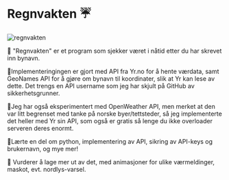 # Regnvakten ☔

![regnvakten](https://github.com/h669798/Regnvakten/assets/98986354/feafc8f3-e217-4c79-9a1a-7018369f58e3)

🔷 "Regnvakten" er et program som sjekker været i nåtid etter du har skrevet inn bynavn.

🔹Implementeringingen er gjort med API fra Yr.no for å hente værdata, samt GeoNames API for å gjøre om bynavn til koordinater,
slik at Yr kan lese av dette. Det trengs en API username som jeg har skjult på GitHub av sikkerhetsgrunner.

🔹Jeg har også eksperimentert med OpenWeather API, men merket at den var litt begrenset med tanke på norske byer/tettsteder,
så jeg implementerte det heller med Yr sin API, som også er gratis så lenge du ikke overloader serveren deres enormt.

🔹Lærte en del om python, implementering av API, sikring av API-keys og brukernavn, og mye mer!

🔹 Vurderer å lage mer ut av det, med animasjoner for ulike værmeldinger, maskot, evt. nordlys-varsel.
